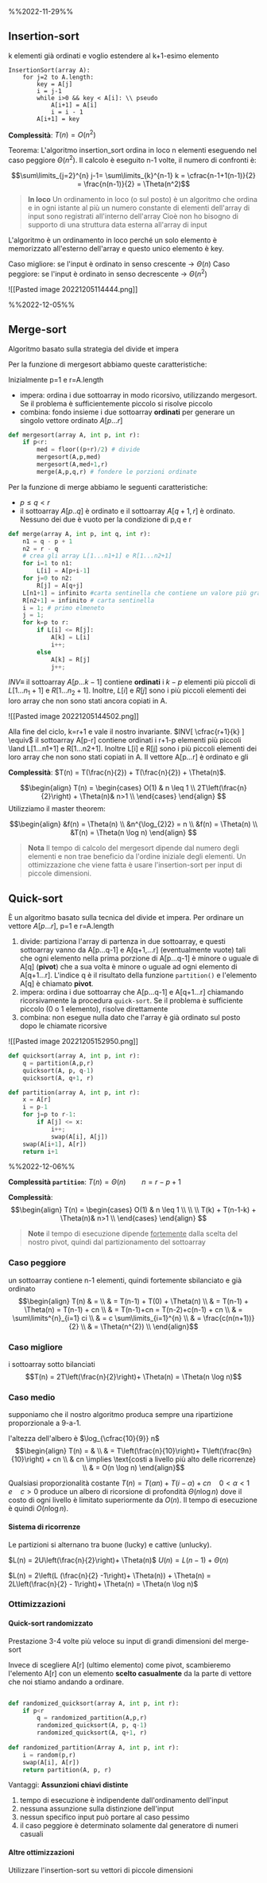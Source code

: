 
%%2022-11-29%%

## Insertion-sort

k elementi già ordinati e voglio estendere al k+1-esimo elemento 

```
InsertionSort(array A):
	for j=2 to A.length:
		key = A[j]
		i = j-1
		while i>0 && key < A[i]: \\ pseudo
			A[i+1] = A[i]
			i = i - 1
		A[i+1] = key
```

**Complessità**: $T(n) = O(n^2)$


Teorema: L'algoritmo insertion_sort ordina in loco n elementi eseguendo nel caso peggiore $\Theta(n^2)$.
Il calcolo è eseguito n-1 volte, il numero di confronti è: 

$$\sum\limits_{j=2}^{n} j-1= \sum\limits_{k}^{n-1} k = \cfrac{n-1+1(n-1)}{2} = \frac{n(n-1)}{2} = \Theta(n^2)$$

> **In loco**
> Un ordinamento in loco (o sul posto) è un algoritmo che ordina e in ogni istante al più un numero constante di elementi dell'array di input sono registrati all'interno dell'array
> Cioè non ho bisogno di supporto di una struttura data esterna all'array di input

L'algoritmo è un ordinamento in loco perché un solo elemento è memorizzato all'esterno dell'array e questo unico elemento è key.

Caso migliore: se l'input è ordinato in senso crescente -> $\Theta(n)$
Caso peggiore: se l'input è ordinato in senso decrescente -> $\Theta(n^2)$

![[Pasted image 20221205114444.png]]

%%2022-12-05%%

## Merge-sort

Algoritmo basato sulla strategia del divide et impera

Per la funzione di mergesort abbiamo queste caratteristiche:

Inizialmente p=1  e r=A.length

- impera: ordina i due sottoarray in modo ricorsivo, utilizzando mergesort. Se il problema è sufficientemente piccolo si risolve piccolo
- combina: fondo insieme i due sottoarray **ordinati** per generare un singolo vettore ordinato $A[p...r]$

```python
def mergesort(array A, int p, int r):
	if p<r:
		med = floor((p+r)/2) # divide
		mergesort(A,p,med) 
		mergesort(A,med+1,r)
		merge(A,p,q,r) # fondere le porzioni ordinate
```

Per la funzione di merge abbiamo le seguenti caratteristiche:

- $p \leq q < r$
- il sottoarray $A[p..q]$ è ordinato e il sottoarray $A[q+1,r]$ è ordinato. Nessuno dei due è vuoto per la condizione di p,q e r

```python
def merge(array A, int p, int q, int r):
	n1 = q - p + 1
	n2 = r - q
	# crea gli array L[1...n1+1] e R[1...n2+1]
	for i=1 to n1:
		L[i] = A[p+i-1]
	for j=0 to n2:
		R[j] = A[q+j]
	L[n1+1] = infinito #carta sentinella che contiene un valore più grande di tutti
	R[n2+1] = infinito # carta sentinella
	i = 1; # primo elmeneto
	j = 1;
	for k=p to r:
		if L[i] <= R[j]:
			A[k] = L[i]
			i++;
		else
			A[k] = R[j]
			j++;
```

$INV \equiv$ il sottoarray $A[p...k-1]$ contiene **ordinati** i $k-p$ elementi più piccoli di $L[1...n_1+1]$ e $R[1...n_2+1]$. Inoltre, $L[i]$ e $R[j]$ sono i più piccoli elementi dei loro array che non sono stati ancora copiati in A.

![[Pasted image 20221205144502.png]]

Alla fine del ciclo, k=r+1 e vale il nostro invariante. $INV[ \cfrac{r+1}{k} ] \equiv$ il sottoarray A[p-r] contiene ordinati i  r+1-p elementi più piccoli \land L[1...n1+1] e R[1...n2+1]. Inoltre L[i] e R[j] sono i più piccoli elementi dei loro array che non sono stati copiati in A.
Il vettore A[p...r] è ordinato e gli 


**Complessità**: $T(n) = T(\frac{n}{2}) + T(\frac{n}{2}) + \Theta(n)$.

$$\begin{align} T(n) =
\begin{cases}  O(1) & n \leq 1 \\
2T\left(\frac{n}{2}\right) + \Theta(n)&  n>1 \\
\end{cases}
\end{align}
$$
Utilizziamo il master theorem:

$$\begin{align} 
&f(n) = \Theta(n) \\
&n^{\log_{2}2} = n \\
&f(n) = \Theta(n) \\
&T(n) = \Theta(n \log n)
\end{align}
$$

> **Nota**
> Il tempo di calcolo del mergesort dipende dal numero degli elementi e non trae beneficio da l'ordine iniziale degli elementi. 
> Un ottimizzazione che viene fatta è usare l'insertion-sort per input di piccole dimensioni. 


## Quick-sort

È un algoritmo basato sulla tecnica del divide et impera.
Per ordinare un vettore $A[p...r]$, p=1 e r=A.length
1) divide: partiziona l'array di partenza in due sottoarray, e questi sottoarray vanno da A[p...q-1] e A[q+1,...r] (eventualmente vuote) tali che ogni elemento nella prima porzione di A[p...q-1] è minore o uguale di A[q] (**pivot**) che a sua volta è minore o uguale ad ogni elemento di A[q+1...r]. L'indice q è il risultato della funzione `partition()` e l'elemento A[q] è chiamato **pivot**. 
2) impera: ordina i due sottoarray che A[p...q-1] e A[q+1...r] chiamando ricorsivamente la procedura `quick-sort`. Se il problema è sufficiente piccolo (0 o 1 elemento), risolve direttamente 
3) combina: non esegue nulla dato che l'array è già ordinato sul posto dopo le chiamate ricorsive

![[Pasted image 20221205152950.png]]

```python
def quicksort(array A, int p, int r):
	q = partition(A,p,r)
	quicksort(A, p, q-1)
	quicksort(A, q+1, r)

def partition(array A, int p, int r):
	x = A[r]
	i = p-1
	for j=p to r-1:
		if A[j] <= x:
			i++;
			swap(A[i], A[j])
	swap(A[i+1], A[r])
	return i+1
```

%%2022-12-06%%

**Complessità `partition`**: $T(n) = \Theta(n) \qquad n = r-p+1$

**Complessità**: 
$$\begin{align} T(n) =
\begin{cases}  O(1) & n \leq 1 \\ \\
\\
T(k) + T(n-1-k) + \Theta(n)&  n>1 \\
\end{cases}
\end{align}
$$

> **Note**
> il tempo di esecuzione dipende <u>fortemente</u> dalla scelta del nostro pivot, quindi dal partizionamento del sottoarray


### Caso peggiore
un sottoarray contiene n-1 elementi, quindi fortemente sbilanciato e già ordinato
$$\begin{align}
T(n) & = \\
& = T(n-1) + T(0) + \Theta(n) \\
& = T(n-1) + \Theta(n) = T(n-1) + cn \\
& = T(n-1)+cn = T(n-2)+c(n-1) + cn \\
& = \sum\limits^{n}_{i=1} ci \\
& = c \sum\limits_{i=1}^{n} \\
& = \frac{c(n(n+1))}{2} \\
& = \Theta(n^{2}) \\
\end{align}$$
### Caso migliore
i sottoarray sotto bilanciati 
$$T(n) = 2T\left(\frac{n}{2}\right)+ \Theta(n) = \Theta(n \log n)$$
### Caso medio
supponiamo che il nostro algoritmo produca sempre una ripartizione proporzionale a 9-a-1.

l'altezza dell'albero è $\log_{\cfrac{10}{9}} n$
$$\begin{align}
T(n) = & \\
& = T\left(\frac{n}{10}\right)+ T\left(\frac{9n}{10}\right) + cn \\
& cn \implies \text{costi a livello più alto delle ricorrenze} \\
& = O(n \log n)
\end{align}$$

Qualsiasi proporzionalità costante $T(n) = T(\alpha n) + T(i - \alpha) + cn \quad 0<\alpha<1 \quad e \quad c>0$ produce un albero di ricorsione di profondità $\Theta(n \log n)$ dove il costo di ogni livello è limitato superiormente da $O(n)$. Il tempo di esecuzione è quindi $O(n \log n)$.

#### Sistema di ricorrenze

Le partizioni si alternano tra buone (lucky) e cattive (unlucky).

$L(n) = 2U\left(\frac{n}{2}\right)+ \Theta(n)$
$U(n) = L(n-1) + \Theta(n)$

$L(n) = 2\left(L (\frac{n}{2} -1\right)+ \Theta(n)) + \Theta(n) = 2L\left(\frac{n}{2} - 1\right)+ \Theta(n) = \Theta(n \log n)$

### Ottimizzazioni


#### Quick-sort randomizzato

Prestazione 3-4 volte più veloce su input di grandi dimensioni del merge-sort

Invece di scegliere A[r] (ultimo elemento) come pivot, scambieremo l'elemento A[r] con un elemento **scelto casualmente** da la parte di vettore che noi stiamo andando a ordinare. 


```python 

def randomized_quicksort(array A, int p, int r):
	if p<r
		q = randomized_partition(A,p,r)
		randomized_quicksort(A, p, q-1)
		randomized_quicksort(A, q+1, r)
		
def randomized_partition(Array A, int p, int r):
	i = random(p,r)
	swap(A[i], A[r])
	return partition(A, p, r)
```


Vantaggi:
**Assunzioni chiavi distinte**
1) tempo di esecuzione è indipendente dall'ordinamento dell'input
2) nessuna assunzione sulla distinzione dell'input
3) nessun specifico input può portare al caso pessimo
4) il caso peggiore è determinato solamente dal generatore di numeri casuali


#### Altre ottimizzazioni

Utilizzare l'insertion-sort su vettori di piccole dimensioni 